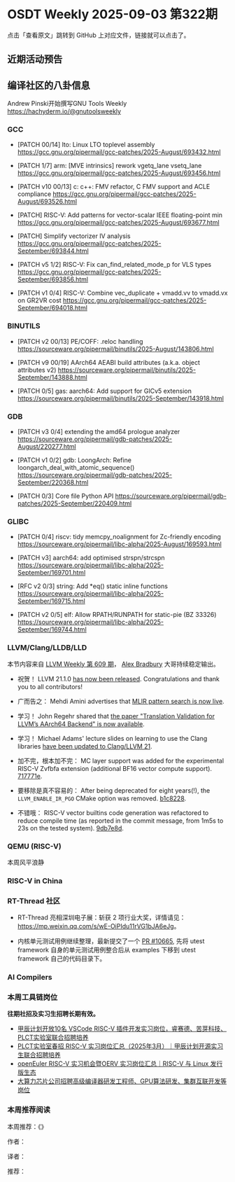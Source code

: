 # OSDT Weekly 2025-09-03 第322期

点击「查看原文」跳转到 GitHub 上对应文件，链接就可以点击了。

## 近期活动预告

## 编译社区的八卦信息

Andrew Pinski开始撰写GNU Tools Weekly
  https://hachyderm.io/@gnutoolsweekly

### GCC

- [PATCH 00/14] lto: Linux LTO toplevel assembly
  https://gcc.gnu.org/pipermail/gcc-patches/2025-August/693432.html

- [PATCH 1/7] arm: [MVE intrinsics] rework vgetq_lane vsetq_lane
  https://gcc.gnu.org/pipermail/gcc-patches/2025-August/693456.html

- [PATCH v10 00/13] c: c++: FMV refactor, C FMV support and ACLE compliance
  https://gcc.gnu.org/pipermail/gcc-patches/2025-August/693526.html

- [PATCH] RISC-V: Add patterns for vector-scalar IEEE floating-point min
  https://gcc.gnu.org/pipermail/gcc-patches/2025-August/693677.html

- [PATCH] Simplify vectorizer IV analysis
  https://gcc.gnu.org/pipermail/gcc-patches/2025-September/693844.html

- [PATCH v5 1/2] RISC-V: Fix can_find_related_mode_p for VLS types
  https://gcc.gnu.org/pipermail/gcc-patches/2025-September/693856.html

- [PATCH v1 0/4] RISC-V: Combine vec_duplicate + vmadd.vv to vmadd.vx on GR2VR cost
  https://gcc.gnu.org/pipermail/gcc-patches/2025-September/694018.html

### BINUTILS

- [PATCH v2 00/13] PE/COFF: .reloc handling
  https://sourceware.org/pipermail/binutils/2025-August/143806.html

- [PATCH v9 00/19] AArch64 AEABI build attributes (a.k.a. object attributes v2)
  https://sourceware.org/pipermail/binutils/2025-September/143888.html

- [PATCH 0/5] gas: aarch64: Add support for GICv5 extension
  https://sourceware.org/pipermail/binutils/2025-September/143918.html

### GDB

- [PATCH v3 0/4] extending the amd64 prologue analyzer
  https://sourceware.org/pipermail/gdb-patches/2025-August/220277.html

- [PATCH v1 0/2] gdb: LoongArch: Refine loongarch_deal_with_atomic_sequence()
  https://sourceware.org/pipermail/gdb-patches/2025-September/220368.html

- [PATCH 0/3] Core file Python API
  https://sourceware.org/pipermail/gdb-patches/2025-September/220409.html

### GLIBC

- [PATCH 0/4] riscv: tidy memcpy_noalignment for Zc-friendly encoding
  https://sourceware.org/pipermail/libc-alpha/2025-August/169593.html

- [PATCH v3] aarch64: add optimised strspn/strcspn
  https://sourceware.org/pipermail/libc-alpha/2025-September/169701.html

- [RFC v2 0/3] string: Add *eq() static inline functions
  https://sourceware.org/pipermail/libc-alpha/2025-September/169715.html

- [PATCH v2 0/5] elf: Allow RPATH/RUNPATH for static-pie (BZ 33326)
  https://sourceware.org/pipermail/libc-alpha/2025-September/169744.html

### LLVM/Clang/LLDB/LLD

本节内容来自 [LLVM Weekly 第 609 期](http://llvmweekly.org/issue/609)，
[Alex Bradbury](https://www.linkedin.com/in/alex-bradbury/) 大哥持续稳定输出。

* 祝贺！ LLVM 21.1.0 [has now been released](https://discourse.llvm.org/t/llvm-21-1-0-released/88066).  Congratulations and thank you to all contributors!

* 广而告之： Mehdi Amini advertises that [MLIR pattern search is now live](https://discourse.llvm.org/t/rfc-mlir-pattern-catalog/87121/17).

* 学习！ John Regehr shared that [the paper "Translation Validation for LLVM’s AArch64 Backend" is now available](https://discourse.llvm.org/t/paper-about-bug-hunting-in-the-aarch64-backend-using-a-formal-methods-good/88097).

* 学习！ Michael Adams' lecture slides on learning to use the Clang libraries [have been updated to Clang/LLVM 21](https://discourse.llvm.org/t/learning-resource-lecture-slides-for-the-clang-libraries-llvm-clang-21-edition-0-4-0/88116).

* 加不完，根本加不完： MC layer support was added for the experimental RISC-V Zvfbfa extension (additional BF16 vector compute support).
  [717771e](https://github.com/llvm/llvm-project/commit/717771e13da9).

* 要移除是真不容易的： After being deprecated for eight years(!), the `LLVM_ENABLE_IR_PGO` CMake option was removed.
  [b1c8228](https://github.com/llvm/llvm-project/commit/b1c8228bcddc).

* 不错哦： RISC-V vector builtins code generation was refactored to reduce compile time (as reported in the commit message, from 1m5s to 23s on the tested system).
  [9db7e8d](https://github.com/llvm/llvm-project/commit/9db7e8d070f2).

### QEMU (RISC-V)

本周风平浪静

### RISC-V in China

### RT-Thread 社区

- RT-Thread 亮相深圳电子展：斩获 2 项行业大奖，详情请见：<https://mp.weixin.qq.com/s/wE-OiPIdu11rVG1bJA6eJg>。

- 内核单元测试用例继续整理，最新提交了一个 [PR #10665](https://github.com/RT-Thread/rt-thread/pull/10665), 先将 utest framework 自身的单元测试用例整合后从 examples 下移到 utest framework 自己的代码目录下。 

### AI Compilers

### 本周工具链岗位

**往期社招及实习生招聘长期有效。**

- [甲辰计划开放10名 VSCode RISC-V 插件开发实习岗位，睿赛德、苦芽科技、PLCT实验室联合招聘培养](https://mp.weixin.qq.com/s/zbMmsuAb3_XwBByTdKYM-Q)
- [PLCT实验室春招 RISC-V 实习岗位汇总（2025年3月）｜甲辰计划开源实习生联合招聘培养](https://mp.weixin.qq.com/s/no5v_YeGI3LUE7mYv5wUpQ)
- [openEuler RISC-V 实习机会暨OERV 实习岗位汇总｜RISC-V 与 Linux 发行版生态](https://mp.weixin.qq.com/s/87XEhORtte_iTTZqjinX2g)
- [大算力芯片公司招聘高级编译器研发工程师、GPU算法研发、集群互联开发等岗位](https://mp.weixin.qq.com/s/ONoNJ5jZmL794AdtlHrDuQ)

### 本周推荐阅读

本周推荐：《》

作者：

译者：

推荐：

